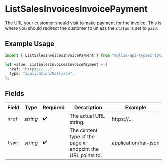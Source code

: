 # ListSalesInvoicesInvoicePayment

The URL your customer should visit to make payment for the invoice. This is where you should redirect the customer to unless the `status` is set to `paid`.

## Example Usage

```typescript
import { ListSalesInvoicesInvoicePayment } from "mollie-api-typescript/models/operations";

let value: ListSalesInvoicesInvoicePayment = {
  href: "https://...",
  type: "application/hal+json",
};
```

## Fields

| Field                                                       | Type                                                        | Required                                                    | Description                                                 | Example                                                     |
| ----------------------------------------------------------- | ----------------------------------------------------------- | ----------------------------------------------------------- | ----------------------------------------------------------- | ----------------------------------------------------------- |
| `href`                                                      | *string*                                                    | :heavy_check_mark:                                          | The actual URL string.                                      | https://...                                                 |
| `type`                                                      | *string*                                                    | :heavy_check_mark:                                          | The content type of the page or endpoint the URL points to. | application/hal+json                                        |